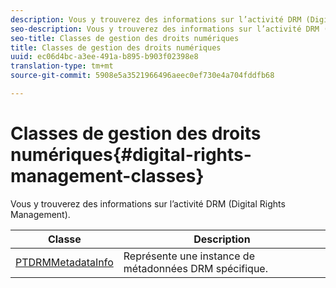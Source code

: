 ```yaml
---
description: Vous y trouverez des informations sur l’activité DRM (Digital Rights Management).
seo-description: Vous y trouverez des informations sur l’activité DRM (Digital Rights Management).
seo-title: Classes de gestion des droits numériques
title: Classes de gestion des droits numériques
uuid: ec06d4bc-a3ee-491a-b895-b903f02398e8
translation-type: tm+mt
source-git-commit: 5908e5a3521966496aeec0ef730e4a704fddfb68

---
```



# Classes de gestion des droits numériques{#digital-rights-management-classes}

Vous y trouverez des informations sur l’activité DRM (Digital Rights Management).

| **Classe** | **Description** |
|---|---|
| [PTDRMMetadataInfo](https://help.adobe.com/en_US/primetime/api/psdk/appledoc/Classes/PTDRMMetadataInfo.html) | Représente une instance de métadonnées DRM spécifique. |